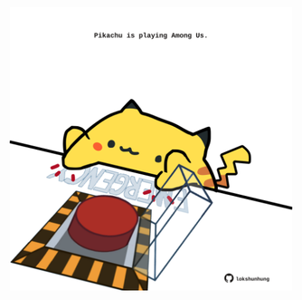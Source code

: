 <!-- built at 20/03/2021, 16:06:57 UTC -->
<p align="center">
  <img width="500" height="500" src="./ReadmeImage.svg">
</p>
